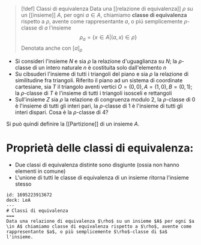 
>[!def] Classi di equivalenza
>Data una [[relazione di equivalenza]] $\rho$ su un [[insieme]] $A$, per ogni $a \in A$, chiamiamo **classe di equivalenza** rispetto a $\rho$, avente come rappresentante $a$, o piú semplicemente $\rho$-classe di $a$ l'insieme
>$$ \rho_{a} = \{ x \in A | (a,x) \in \rho \} $$
>Denotata anche con $[a]_{\rho}$

- Si consideri l'insieme $N$ e sia $\rho$ la relazione d'uguaglianza su $N$; la $\rho$-classe di un intero naturale $n$ è costituita solo dall'elemento $n$
- Su cibsuderi l'insieme di tutti i triangoli del piano e sia $\rho$ la relazione di similitudine fra triangoli. Riferito il piano ad un sistema di coordinate cartesiane, sia $T$ il triangolo aventi vertici $O = (0,0), A = (1,0), B = (0,1);$ la $\rho$-classe di $T$ è l'insieme di tutti i triangoli isosceli e rettangoli
- Sull'insieme $Z$ sia $\rho$ la relazione di congruenza modulo $2$, la $\rho$-classe di $0$ è l'insieme di tutti gli interi pari, la $\rho$-classe di 1 è l'insieme di tutti gli interi dispari. Cosa è la $\rho$-classe di 4?

Si può quindi definire la [[Partizione]] di un insieme $A$.

# Proprietà delle classi di equivalenza:

- Due classi di equivalenza distinte sono disgiunte (ossia non hanno elementi in comune)
- L'unione di tutti le classe di equivalenza di un insieme ritorna l'insieme stesso


```anki
id: 1695223913672
deck: LeA
---
# Classi di equivalenza
===
Data una relazione di equivalenza $\rho$ su un insieme $A$ per ogni $a \in A$ chiamiamo classe di equivalenza rispetto a $\rho$, avente come rappresentante $a$, o più semplicemente $\rho$-classe di $a$ l'insieme.
```
